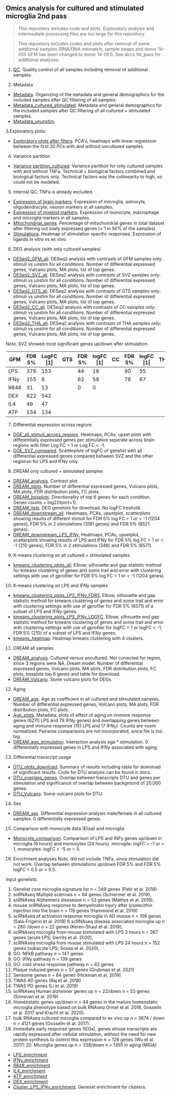 ## Omics analysis for cultured and stimulated microglia 2nd pass

> This repository includes code and plots. Exploratory analysis and intermediate processing files are too large for this repository.

> This repository includes codes and plots after removal of some additional samples (RNA/DNA mismatch; sample swaps and donor 14-055 GFM has been changed to donor 14-051). See docs 1st_pass for additional analyses. 

1. [QC](https://rajlabmssm.github.io/MiGASti/docs/2nd_pass/QC_cor.html). Quality control of all samples including removal of additional samples.

2. Metadata
- [Metadata](https://rajlabmssm.github.io/MiGASti/docs/2nd_pass/Metadata_all.html). Organizing of the metadata and general demographics for the included samples after QC filtering of all samples. 
- [Metadata_cultured_stimulated](https://rajlabmssm.github.io/MiGASti/docs/2nd_pass/Metadata_cultured.html). Metadata and general demographics for the included samples after QC filtering of all cultured + stimulated samples.
- [Metadata_ununstim](https://rajlabmssm.github.io/MiGASti/docs/2nd_pass/Metadata_ununstim.html).
 
3.Exploratory plots: 
 - [Exploratory plots after filters](https://rajlabmssm.github.io/MiGASti/docs/2nd_pass/20210210_PCA_filtering.html). PCA's, heatmaps with linear regression between the first 20 PCs with  and without uncultured samples.  
 
4. Variance partition 
- [Variance partition_cultured](https://rajlabmssm.github.io/MiGASti/docs/2nd_passVariance_partition_cultured.html). Variance partition for only cultured samples with and without TNFa. Technical + biological factors combined and biological factors only. Technical factors was the collinearity to high, so could not be modeled.  

5. Internal QC; TNFa is already excluded. 
- [Expression of brain markers](https://rajlabmssm.github.io/MiGASti/docs/20210604_Markers_braincells.html). Expression of microglia, astrocyte, oligodendrocyte, neuron markers in all samples.
- [Expression of myeloid markers](https://rajlabmssm.github.io/MiGASti/docs/20210604_Markers_myeloid.html). Expression of monocyte, macrophage and microglia markers in all samples. 
- [Mitochondrial_genes](https://rajlabmssm.github.io/MiGASti/docs/20210511_Mitochondrial_genes.html). Percentage of mitochondrial genes in total dataset after filtering out lowly expressed genes (< 1 in 50% of the samples).
- [Stimulations](https://rajlabmssm.github.io/MiGASti/docs/2nd_pass/20211206_Stimulations_heatmap2.html). Heatmap of stimulation specific responses. Expression of ligands in vitro vs ex vivo.

6. DEG analysis (with only cultured samples)
- [DESeq2_GFM_all](https://rajlabmssm.github.io/MiGASti/docs/2nd_pass/20210223DiffExpression_GFM_all.html). DESeq2 analysis with contrasts of GFM samples only: stimuli vs unstim for all conditions. Number of differential expressed genes, Vulcano plots, MA plots, list of top genes. 
- [DESeq2_SVZ_all](https://rajlabmssm.github.io/MiGASti/docs/2nd_pass/20210223DiffExpression_SVZ_all.html). DESeq2 analysis with contrasts of SVZ samples only: stimuli vs unstim for all conditions. Number of differential expressed genes, Vulcano plots, MA plots, list of top genes. 
- [DESeq2_GTS_all](https://rajlabmssm.github.io/MiGASti/docs/2nd_pass/20210223DiffExpression_GTS_all.html). DESeq2 analysis with contrasts of GTS samples only: stimuli vs unstim for all conditions. Number of differential expressed genes, Vulcano plots, MA plots, list of top genes. 
- [DESeq2_CC_all](https://rajlabmssm.github.io/MiGASti/docs/2nd_pass/20210223DiffExpression_CC_all.html). DESeq2 analysis with contrasts of CC samples only: stimuli vs unstim for all conditions. Number of differential expressed genes, Vulcano plots, MA plots, list of top genes. 
- [DESeq2_THA_all](https://rajlabmssm.github.io/MiGASti/docs/2nd_pass/20210225DiffExpression_THA_all.html). DESeq2 analysis with contrasts of THA samples only: stimuli vs unstim for all conditions. Number of differential expressed genes, Vulcano plots, MA plots, list of top genes. 

Note. SVZ showed most significant genes up/down after stimulation.

| GFM  	| FDR 5% 	| LogFC \|1\| 	| GTS 	| FDR 5% 	| logFC \|1\| 	| CC 	| FDR 5% 	| logFC \|1\| 	| THA 	| FDR 5% 	| logFC \|1\| 	| SVZ 	| FDR 5% 	| logFC \|1\| 	|
|------	|--------	|-------------	|-----	|--------	|-------------	|----	|--------	|-------------	|-----	|--------	|-------------	|-----	|--------	|-------------	|
| LPS  	| 376    	| 153         	|     	| 44     	| 18          	|    	| 90     	| 55          	|     	| 226    	| 95          	|     	| 1895   	| 450         	|
| IFNy 	| 155    	| 6           	|     	| 62     	| 59          	|    	| 76     	| 67          	|     	| 66     	| 61          	|     	| 292    	| 178         	|
| R848 	| 31     	| 13          	|     	| 0      	| 0           	|    	|        	|             	|     	|        	|             	|     	| 708    	| 176         	|
| DEX  	| 622    	| 542         	|     	|        	|             	|    	|        	|             	|     	|        	|             	|     	|        	|             	|
| IL4  	| 49     	| 47          	|     	|        	|             	|    	|        	|             	|     	|        	|             	|     	|        	|             	|
| ATP  	| 134    	| 134         	|     	|        	|             	|    	|        	|             	|     	|        	|             	|     	| 0      	| 0           	|

7. Differential expression across regions
- [DGE_all_stimuli_across_regions](https://rajlabmssm.github.io/MiGASti/docs/2nd_pass/20210224_DEG_FC_heatmap_gene_names.html). Heatmaps, PCAs, upset plots with differentially expressed genes per stimulation seperate across brain regions with filter Log FC > 1 or Log FC < -1. 
- [DGE_SVZ_compared](https://rajlabmssm.github.io/MiGASti/docs/2nd_pass/20210303_DEG_FC_scatterplot.html). Scatterplots of logFC of genelist with all differential expressed genes compared between SVZ and the other regionsn for LPS and IFNy only. 

8. DREAM only cultured + stimulated samples 
- [DREAM_analysis](https://rajlabmssm.github.io/MiGASti/docs/20212203_DREAM.html). Contrast plot. 
- [DREAM_plots](https://rajlabmssm.github.io/MiGASti/docs/20212203_DREAM_plots_latest.html). Number of differential expressed genes, Vulcano plots, MA plots, FDR distribution plots, FC plots. 
- [DREAM_boxplots](https://rajlabmssm.github.io/MiGASti/docs/20210331_DREAM_Boxplots_tpm.html). Directionality of top 6 genes for each condition. Genes counts + log2((tpm)+1).
- [DREAM_lists](https://rajlabmssm.github.io/MiGASti/docs/20212203_DREAM_DEG_download.html).  DEG genelists for download. No logFC treshold. 
- [DREAM_downstream_all](https://rajlabmssm.github.io/MiGASti/docs/20210514_DEG_FC_heatmap_DREAM_tresholds.html). Heatmaps, PCAs, upsetplot, scatterplots showing results of different stimuli for FDR 5% log FC > 1 or < -1 (1204 genes), FDR 5% in 2 stimulations (3161 genes) and FDR 5% (8521 genes). 
- [DREAM_downstream_LPS_IFNy](https://rajlabmssm.github.io/MiGASti/docs/20210514_DEG_FC_heatmap_DREAM_tresholds_LPS_IFNy.html), Heatmaps, PCAs, upsetplot, scatterplots showing results of LPS and IFNy for FDR 5% log FC > 1 or < -1 (210 genes), FDR 5% in 2 stimulations (348) and FDR 5% (6571).


9. K-means clustering on all cultured + stimulated samples
- [kmeans_clustering_plots_all](https://rajlabmssm.github.io/MiGASti/docs/20210514_kmeans_dream_stimulations.html). Elbow, silhouette and gap statistic method for kmeans clustering of genes and some trail and error with clustering settings with use of gprofiler for FDR 5% log FC > 1 or < -1 (1204 genes).

10. K-means clustering on LPS and IFNy samples
- [kmeans_clustering_plots_LPS_IFNy_FDR5](https://rajlabmssm.github.io/MiGASti/docs/2021049_kmeans_dream_LPS_IFNy_FDR5.html). Elbow, silhouette and gap statistic method for kmeans clustering of genes and some trail and error with clustering settings with use of gprofiler for FDR 5% (6571) of a subset of LPS and IFNy genes. 
- [kmeans_clustering_plots_LPS_IFNy_LOGFC](https://rajlabmssm.github.io/MiGASti/docs/2021049_kmeans_dream_LPS_IFNy_logFC1.html). Elbow, silhouette and gap statistic method for kmeans clustering of genes and some trail and error with clustering settings with use of gprofiler for logFC > 1 or logFC < -1, FDR 5% (210) of a subset of LPS and IFNy genes.
- [kmeans_heatmap](https://rajlabmssm.github.io/MiGASti/docs/2021049_heatmap_kmeans.html). Heatmap kmeans clustering with 4 clusters.

11. DREAM all samples
- [DREAM_analysis](https://rajlabmssm.github.io/MiGASti/docs/20210609_DREAM_cultured_uncultured.html). Cultured versus uncultured. Not corrected for region, since 3 regions were NA. Dream model. Number of differential expressed genes, Volcano plots, MA plots, FDR distribution plots, FC plots, boxplots top 6 genes and table for download. 
- [DREAM_Vulcano](https://rajlabmssm.github.io/MiGASti/docs/20210806_DREAM_volcanos_ms.html). Some vulcano plots for DEGs. 

12. Aging
- [DREAM_age](https://rajlabmssm.github.io/MiGASti/docs/20210806_DREAM_AGE.html). Age as coefficient in all cultured and stimulated samples. Number of differential expressed genes, Volcano plots, MA plots, FDR distribution plots, FC plots.  
- [Age_plots](https://rajlabmssm.github.io/MiGASti/docs/20210806_age_plots_LPS_IFNy.html). Metadata, plots of effect of aging on immune response genes (6270 LPS and 79 IFNy genes) and overlapping genes between aging and immune response (151 LPS and 17 IFNy). Counts are voom normalized. Pairwise comparisons are not incorporated, since file is too big. 
- [DREAM_age_stimulation](https://rajlabmssm.github.io/MiGASti/docs/20212203_DREAM.html). Interaction analysis age * stimulation. 0 differentially expressed genes in LPS and IFNy associated with aging. 

13. Differential transcript usage
- [DTU_plots_download](https://rajlabmssm.github.io/MiGASti/docs/20210511_DTU_plots_download.html). Summary of results including table for download of significant results. Code for DTU analysis can be found in docs. 
- [DTU_overlaps_genes](https://rajlabmssm.github.io/MiGASti/docs/20210512_DTU_genes_overlap.html). Overlap between transcripts DTU and genes per stimulation and significance of overlap between background of 20.000 genes. 
- [DTU_Vulcano](https://rajlabmssm.github.io/MiGASti/docs/20210806_DTU_volcanos_ms.html). Some vulcano plots for DTU. 

14. Sex
- [DREAM_sex](https://rajlabmssm.github.io/MiGASti/docs/20211305_DREAM_SEX_CHRXY.html). Differential expression analysis male/female in all cultured samples. 0 differentially expressed genes.

15. Comparison with monocyte data (Elisa) and microglia
- [Monocyte_comparison](https://rajlabmssm.github.io/MiGASti/docs/2nd_pass/20210806_DREAM_monocytes_comparison.html). Comparison of LPS and INFy genes up/down in microglia (6 hours) and monocytes (24 hours). microglia: logFC < -1 or > 1, monocytes: logFC < -5 or > 5. 

16. Enrichment analyses
Note. did not include TNFa, since stimulation did not work. Overlap between stimulations up/down FDR 5% and FDR 5% logFC < 0.5 or > 0.5. 

Input genelists:
1. Genelist core microglia signature list n = 249 genes (Patir et al. 2019)
2. snRNAseq Multiple sclerosis n = 64 genes (Schiermer et al. 2019), 
3. snRNAseq Alzheimers disesease n = 53 genes (Mathys et al. 2019), 
4. mouse snRNAseq response to demyelinatin injury after lysolecithin injection into the brain n = 119 genes (Hammond et al. 2019)  
5. scRNAseq of activation response microglia in AD mouse n = 108 genes (Sala-Frigerio et al. 2019)
6 scRNAseq disease associated microglia up n = 280 /down n = 22 genes (Keren-Shaul et al. 2019), 
7. scRNAseq microglia from mouse stimulated with LPS 3 hours n = 367 genes (acute LPS; Gerrits et al. 2020),
8. scRNAseq microglia from mouse stimulated with LPS 24 hours n = 152 genes (subacute LPS; Sousa et al. 2020), 
9. GO: NFkB pathway n = 147 genes
10. GO: IFNy pathway n = 139 genes
11. GO: cold stress response pathway n = 42 genes
12. Plaque induced genes n = 57 genes (Grubman et al. 2021)
13. Sensome genes n = 84 genes (Hickman et al. 2019)
14. TWAS AD genes (Raj et al. 2018) 
15. TWAS PD genes (Li et al. 2019)
16. scRNAseq Human alzheimer genes up n = 22/down n = 53 genes (Srinsivan et al. 2019)
17. Homeostatic genes up/down n = 44 genes in the mature homeostatic microglia phenotype based on bulk RNAseq Ormel et al. 2018, Gosselin et al. 2017 and Kracht et al. 2020).
18. bulk RNAseq cultured microglia compared to ex vivo up n = 3674 / down n = 4121 genes (Gosselin et al. 2017)
19. Immediate early response genes (IEGs), genes whose transcripts are rapidly expressed after cellular stimulation, without the need for new protein synthesis to control this expression n = 128 genes (Wu et al. 2017) 20. Microglia genes up n = 338/down n = 1355 in aging (MIGA)

- [LPS_enrichment](https://rajlabmssm.github.io/MiGASti/docs/20210624_genelist_enrichment_LPS.html)
- [IFNy_enrichment](https://rajlabmssm.github.io/MiGASti/docs/20210624_genelist_enrichment_IFNy.html)
- [R848_enrichment](https://rajlabmssm.github.io/MiGASti/docs/20210624_genelist_enrichment_R848.html)
- [IL4_enrichment](https://rajlabmssm.github.io/MiGASti/docs/20210624_genelist_enrichment_IL4.html)
- [ATP_enrichment](https://rajlabmssm.github.io/MiGASti/docs/20210624_genelist_enrichment_ATP.html)
- [DEX_enrichment](https://rajlabmssm.github.io/MiGASti/docs/20210624_genelist_enrichment_DEX.html)
- [Cluster_LPS_IFNy_enrichment](https://rajlabmssm.github.io/MiGASti/docs/20210624_genelist_enrichment_clusters.html). Geneset enrichment for clusters. 